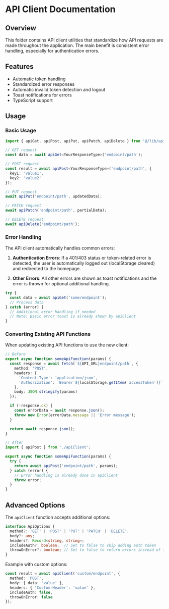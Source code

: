 # API Client Documentation

## Overview

This folder contains API client utilities that standardize how API requests are made throughout the application. The main benefit is consistent error handling, especially for authentication errors.

## Features

- Automatic token handling
- Standardized error responses
- Automatic invalid token detection and logout
- Toast notifications for errors
- TypeScript support

## Usage

### Basic Usage

```typescript
import { apiGet, apiPost, apiPut, apiPatch, apiDelete } from '@/lib/api/apiClient';

// GET request
const data = await apiGet<YourResponseType>('endpoint/path');

// POST request
const result = await apiPost<YourResponseType>('endpoint/path', { 
  key1: 'value1',
  key2: 'value2'
});

// PUT request
await apiPut('endpoint/path', updatedData);

// PATCH request
await apiPatch('endpoint/path', partialData);

// DELETE request
await apiDelete('endpoint/path');
```

### Error Handling

The API client automatically handles common errors:

1. **Authentication Errors**: If a 401/403 status or token-related error is detected, the user is automatically logged out (localStorage cleared) and redirected to the homepage.

2. **Other Errors**: All other errors are shown as toast notifications and the error is thrown for optional additional handling.

```typescript
try {
  const data = await apiGet('some/endpoint');
  // Process data
} catch (error) {
  // Additional error handling if needed
  // Note: Basic error toast is already shown by apiClient
}
```

### Converting Existing API Functions

When updating existing API functions to use the new client:

```typescript
// Before
export async function someApiFunction(params) {
  const response = await fetch(`${API_URL}endpoint/path`, {
    method: 'POST',
    headers: {
      'Content-Type': 'application/json',
      'Authorization': `Bearer ${localStorage.getItem('accessToken')}`
    },
    body: JSON.stringify(params)
  });

  if (!response.ok) {
    const errorData = await response.json();
    throw new Error(errorData.message || 'Error message');
  }

  return await response.json();
}

// After
import { apiPost } from './apiClient';

export async function someApiFunction(params) {
  try {
    return await apiPost('endpoint/path', params);
  } catch (error) {
    // Error handling is already done in apiClient
    throw error;
  }
}
```

## Advanced Options

The `apiClient` function accepts additional options:

```typescript
interface ApiOptions {
  method?: 'GET' | 'POST' | 'PUT' | 'PATCH' | 'DELETE';
  body?: any;
  headers?: Record<string, string>;
  includeAuth?: boolean;  // Set to false to skip adding auth token
  throwOnError?: boolean; // Set to false to return errors instead of throwing
}
```

Example with custom options:

```typescript
const result = await apiClient('custom/endpoint', {
  method: 'POST',
  body: { data: 'value' },
  headers: { 'Custom-Header': 'value' },
  includeAuth: false,
  throwOnError: false
});
``` 